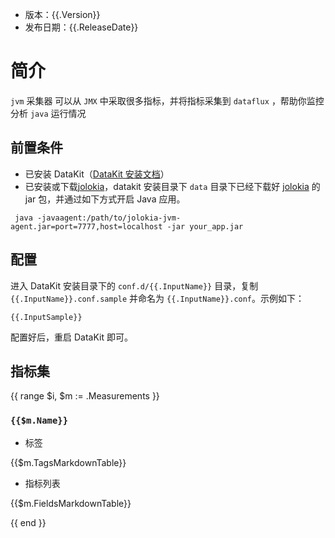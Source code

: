 - 版本：{{.Version}}
- 发布日期：{{.ReleaseDate}}

# 简介

`jvm` 采集器 可以从 `JMX` 中采取很多指标，并将指标采集到 `dataflux` ，帮助你监控分析 `java` 运行情况


## 前置条件

- 已安装 DataKit（[DataKit 安装文档](../../../02-datakit采集器/index.md)）
- 已安装或下载[jolokia](https://search.maven.org/remotecontent?filepath=org/jolokia/jolokia-jvm/1.6.2/jolokia-jvm-1.6.2-agent.jar)，datakit 安装目录下 `data` 目录下已经下载好 [jolokia](https://jolokia.org/) 的 jar 包，并通过如下方式开启 Java 应用。 
```
 java -javaagent:/path/to/jolokia-jvm-agent.jar=port=7777,host=localhost -jar your_app.jar
```

## 配置

进入 DataKit 安装目录下的 `conf.d/{{.InputName}}` 目录，复制 `{{.InputName}}.conf.sample` 并命名为 `{{.InputName}}.conf`。示例如下：

```
{{.InputSample}}
```

配置好后，重启 DataKit 即可。

## 指标集

{{ range $i, $m := .Measurements }}

### `{{$m.Name}}`

-  标签

{{$m.TagsMarkdownTable}}

- 指标列表

{{$m.FieldsMarkdownTable}}

{{ end }}
